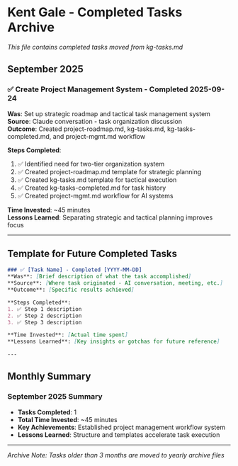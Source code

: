 # Kent Gale - Completed Tasks Archive

*This file contains completed tasks moved from kg-tasks.md*

## September 2025

### ✅ Create Project Management System - Completed 2025-09-24
**Was**: Set up strategic roadmap and tactical task management system  
**Source**: Claude conversation - task organization discussion  
**Outcome**: Created project-roadmap.md, kg-tasks.md, kg-tasks-completed.md, and project-mgmt.md workflow

**Steps Completed**:
1. ✅ Identified need for two-tier organization system
2. ✅ Created project-roadmap.md template for strategic planning
3. ✅ Created kg-tasks.md template for tactical execution
4. ✅ Created kg-tasks-completed.md for task history
5. ✅ Created project-mgmt.md workflow for AI systems

**Time Invested**: ~45 minutes  
**Lessons Learned**: Separating strategic and tactical planning improves focus

---

## Template for Future Completed Tasks

```markdown
### ✅ [Task Name] - Completed [YYYY-MM-DD]
**Was**: [Brief description of what the task accomplished]  
**Source**: [Where task originated - AI conversation, meeting, etc.]  
**Outcome**: [Specific results achieved]

**Steps Completed**:
1. ✅ Step 1 description
2. ✅ Step 2 description
3. ✅ Step 3 description

**Time Invested**: [Actual time spent]  
**Lessons Learned**: [Key insights or gotchas for future reference]

---
```

## Monthly Summary

### September 2025 Summary
- **Tasks Completed**: 1
- **Total Time Invested**: ~45 minutes
- **Key Achievements**: Established project management workflow system
- **Lessons Learned**: Structure and templates accelerate task execution

---

*Archive Note: Tasks older than 3 months are moved to yearly archive files*
